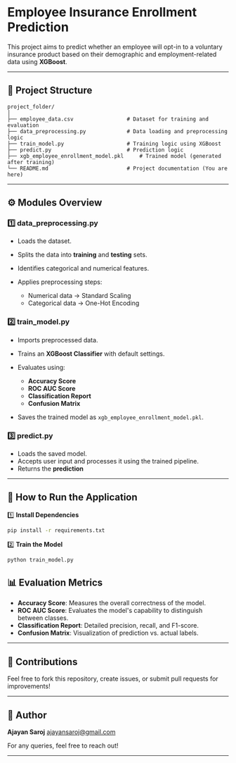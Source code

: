 # Employee Insurance Enrollment Prediction

This project aims to predict whether an employee will opt-in to a voluntary insurance product based on their demographic and employment-related data using **XGBoost**.

---

## 📁 **Project Structure**

```
project_folder/
│
├── employee_data.csv                 # Dataset for training and evaluation
├── data_preprocessing.py             # Data loading and preprocessing logic
├── train_model.py                    # Training logic using XGBoost
├── predict.py                        # Prediction logic
├── xgb_employee_enrollment_model.pkl     # Trained model (generated after training)
└── README.md                         # Project documentation (You are here)
```

---

## ⚙️ **Modules Overview**

### 1️⃣ **data\_preprocessing.py**

* Loads the dataset.
* Splits the data into **training** and **testing** sets.
* Identifies categorical and numerical features.
* Applies preprocessing steps:

  * Numerical data → Standard Scaling
  * Categorical data → One-Hot Encoding

### 2️⃣ **train\_model.py**

* Imports preprocessed data.
* Trains an **XGBoost Classifier** with default settings.
* Evaluates using:

  * **Accuracy Score**
  * **ROC AUC Score**
  * **Classification Report**
  * **Confusion Matrix**
* Saves the trained model as `xgb_employee_enrollment_model.pkl`.

### 3️⃣ **predict.py**

* Loads the saved model.
* Accepts user input and processes it using the trained pipeline.
* Returns the **prediction**

---

## 🚀 **How to Run the Application**

1️⃣ **Install Dependencies**

```bash
pip install -r requirements.txt
```

2️⃣ **Train the Model**

```bash
python train_model.py
```

## 📊 **Evaluation Metrics**

* **Accuracy Score**: Measures the overall correctness of the model.
* **ROC AUC Score**: Evaluates the model's capability to distinguish between classes.
* **Classification Report**: Detailed precision, recall, and F1-score.
* **Confusion Matrix**: Visualization of prediction vs. actual labels.
---

## 🤝 **Contributions**

Feel free to fork this repository, create issues, or submit pull requests for improvements!

---

## 📝 **Author**

**Ajayan Saroj**
ajayansaroj@gmail.com

For any queries, feel free to reach out!

---
